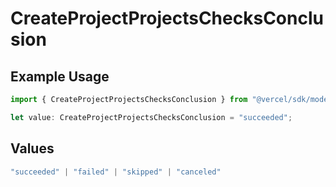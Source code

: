 # CreateProjectProjectsChecksConclusion

## Example Usage

```typescript
import { CreateProjectProjectsChecksConclusion } from "@vercel/sdk/models/createprojectop.js";

let value: CreateProjectProjectsChecksConclusion = "succeeded";
```

## Values

```typescript
"succeeded" | "failed" | "skipped" | "canceled"
```
